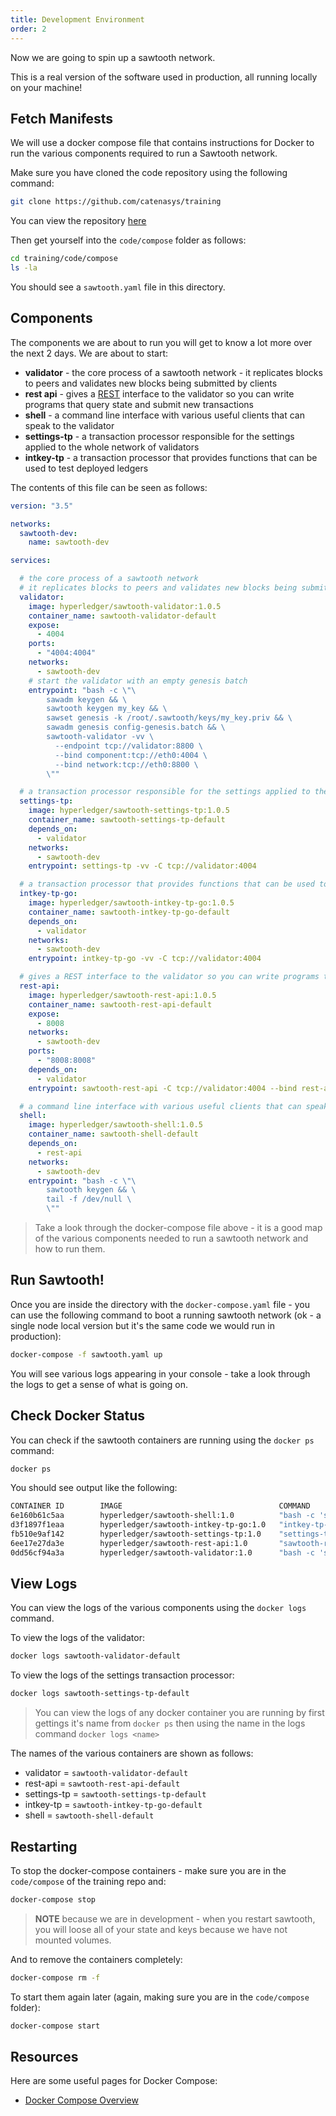 ```yaml
---
title: Development Environment
order: 2
---
```


Now we are going to spin up a sawtooth network.

This is a real version of the software used in production, all running locally on your machine!

## Fetch Manifests

We will use a docker compose file that contains instructions for Docker to run the various components required to run a Sawtooth network.

Make sure you have cloned the code repository using the following command:

```bash
git clone https://github.com/catenasys/training
```

You can view the repository [here](https://github.com/catenasys/training)

Then get yourself into the `code/compose` folder as follows:

```bash
cd training/code/compose
ls -la
```

You should see a `sawtooth.yaml` file in this directory.

## Components

The components we are about to run you will get to know a lot more over the next 2 days.  We are about to start:

 * **validator** - the core process of a sawtooth network - it replicates blocks to peers and validates new blocks being submitted by clients
 * **rest api** - gives a [REST](https://en.wikipedia.org/wiki/Representational_state_transfer) interface to the validator so you can write programs that query state and submit new transactions
 * **shell** - a command line interface with various useful clients that can speak to the validator
 * **settings-tp** - a transaction processor responsible for the settings applied to the whole network of validators
 * **intkey-tp** - a transaction processor that provides functions that can be used to test deployed ledgers

The contents of this file can be seen as follows:

```yaml
version: "3.5"

networks:
  sawtooth-dev:
    name: sawtooth-dev

services:

  # the core process of a sawtooth network
  # it replicates blocks to peers and validates new blocks being submitted by clients
  validator:
    image: hyperledger/sawtooth-validator:1.0.5
    container_name: sawtooth-validator-default
    expose:
      - 4004
    ports:
      - "4004:4004"
    networks:
      - sawtooth-dev
    # start the validator with an empty genesis batch
    entrypoint: "bash -c \"\
        sawadm keygen && \
        sawtooth keygen my_key && \
        sawset genesis -k /root/.sawtooth/keys/my_key.priv && \
        sawadm genesis config-genesis.batch && \
        sawtooth-validator -vv \
          --endpoint tcp://validator:8800 \
          --bind component:tcp://eth0:4004 \
          --bind network:tcp://eth0:8800 \
        \""

  # a transaction processor responsible for the settings applied to the whole network of validators
  settings-tp:
    image: hyperledger/sawtooth-settings-tp:1.0.5
    container_name: sawtooth-settings-tp-default
    depends_on:
      - validator
    networks:
      - sawtooth-dev
    entrypoint: settings-tp -vv -C tcp://validator:4004

  # a transaction processor that provides functions that can be used to test deployed ledgers
  intkey-tp-go:
    image: hyperledger/sawtooth-intkey-tp-go:1.0.5
    container_name: sawtooth-intkey-tp-go-default
    depends_on:
      - validator
    networks:
      - sawtooth-dev
    entrypoint: intkey-tp-go -vv -C tcp://validator:4004

  # gives a REST interface to the validator so you can write programs that query state and submit new transactions
  rest-api:
    image: hyperledger/sawtooth-rest-api:1.0.5
    container_name: sawtooth-rest-api-default
    expose:
      - 8008
    networks:
      - sawtooth-dev
    ports:
      - "8008:8008"
    depends_on:
      - validator
    entrypoint: sawtooth-rest-api -C tcp://validator:4004 --bind rest-api:8008

  # a command line interface with various useful clients that can speak to the validator
  shell:
    image: hyperledger/sawtooth-shell:1.0.5
    container_name: sawtooth-shell-default
    depends_on:
      - rest-api
    networks:
      - sawtooth-dev
    entrypoint: "bash -c \"\
        sawtooth keygen && \
        tail -f /dev/null \
        \""
```

> Take a look through the docker-compose file above - it is a good map of the various components needed to run a sawtooth network and how to run them.

## Run Sawtooth!

Once you are inside the directory with the `docker-compose.yaml` file - you can use the following command to boot a running sawtooth network (ok - a single node local version but it's the same code we would run in production):

```bash
docker-compose -f sawtooth.yaml up
```

You will see various logs appearing in your console - take a look through the logs to get a sense of what is going on.

## Check Docker Status

You can check if the sawtooth containers are running using the `docker ps` command:

```bash
docker ps
```

You should see output like the following:

```bash
CONTAINER ID        IMAGE                                   COMMAND                  CREATED             STATUS              PORTS                              NAMES
6e160b61c5aa        hyperledger/sawtooth-shell:1.0          "bash -c 'sawtooth k…"   2 minutes ago       Up 2 minutes        4004/tcp, 8008/tcp                 sawtooth-shell-default
d3f1897f1eaa        hyperledger/sawtooth-intkey-tp-go:1.0   "intkey-tp-go -vv -C…"   2 minutes ago       Up 2 minutes                                           sawtooth-intkey-tp-go-default
fb510e9af142        hyperledger/sawtooth-settings-tp:1.0    "settings-tp -vv -C …"   2 minutes ago       Up 2 minutes        4004/tcp                           sawtooth-settings-tp-default
6ee17e27da3e        hyperledger/sawtooth-rest-api:1.0       "sawtooth-rest-api -…"   2 minutes ago       Up 2 minutes        4004/tcp, 0.0.0.0:8008->8008/tcp   sawtooth-rest-api-default
0dd56cf94a3a        hyperledger/sawtooth-validator:1.0      "bash -c 'sawadm key…"   2 minutes ago       Up 2 minutes        0.0.0.0:4004->4004/tcp             sawtooth-validator-default
```

## View Logs

You can view the logs of the various components using the `docker logs` command.

To view the logs of the validator:

```bash
docker logs sawtooth-validator-default
```

To view the logs of the settings transaction processor:

```bash
docker logs sawtooth-settings-tp-default
```

> You can view the logs of any docker container you are running by first gettings it's name from `docker ps` then using the name in the logs command `docker logs <name>`

The names of the various containers are shown as follows:

 * validator = `sawtooth-validator-default`
 * rest-api = `sawtooth-rest-api-default`
 * settings-tp = `sawtooth-settings-tp-default`
 * intkey-tp = `sawtooth-intkey-tp-go-default`
 * shell = `sawtooth-shell-default`

## Restarting

To stop the docker-compose containers - make sure you are in the `code/compose` of the training repo and:

```bash
docker-compose stop
```

> **NOTE** because we are in development - when you restart sawtooth, you will loose all of your state and keys because we have not mounted volumes.  

And to remove the containers completely:

```bash
docker-compose rm -f
```

To start them again later (again, making sure you are in the `code/compose` folder):

```bash
docker-compose start
```

## Resources

Here are some useful pages for Docker Compose:

 * [Docker Compose Overview](https://docs.docker.com/compose/overview/)
 







